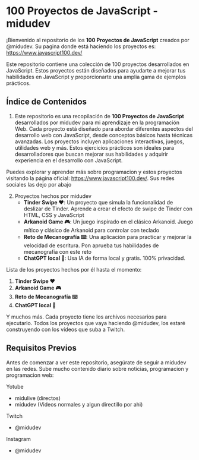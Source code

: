 # 100 Proyectos de JavaScript - midudev

¡Bienvenido al repositorio de los **100 Proyectos de JavaScript** creados por @midudev. 
Su pagina donde está haciendo los proyectos es: https://www.javascript100.dev/

Este repositorio contiene una colección de 100 proyectos desarrollados en JavaScript. Estos proyectos están diseñados para ayudarte a mejorar tus habilidades en JavaScript y proporcionarte una amplia gama de ejemplos prácticos.

## Índice de Contenidos

1. Este repositorio es una recopilación de **100 Proyectos de JavaScript** desarrollados por midudev para mi aprendizaje en la programación Web. Cada proyecto está diseñado para abordar diferentes aspectos del desarrollo web con JavaScript, desde conceptos básicos hasta técnicas avanzadas. Los proyectos incluyen aplicaciones interactivas, juegos, utilidades web y más. Estos ejercicios prácticos son ideales para desarrolladores que buscan mejorar sus habilidades y adquirir experiencia en el desarrollo con JavaScript.

Puedes explorar y aprender más sobre programacion y estos proyectos visitando la página oficial: https://www.javascript100.dev/. Sus redes sociales las dejo por abajo

2. Proyectos hechos por midudev
   - **Tinder Swipe ❤️**: Un proyecto que simula la funcionalidad de deslizar de Tinder. Aprende a crear el efecto de swipe de Tinder con HTML, CSS y JavaScript
   - **Arkanoid Game 🎮**: Un juego inspirado en el clásico Arkanoid. Juego mítico y clásico de Arkanoid para controlar con teclado
   - **Reto de Mecanografía ⌨️**: Una aplicación para practicar y mejorar la velocidad de escritura. Pon aprueba tus habilidades de mecanografía con este reto
   - **ChatGPT local 🤖**: Usa IA de forma local y gratis. 100% privacidad.

Lista de los proyectos hechos por él hasta el momento:

1. **Tinder Swipe ❤️**
2. **Arkanoid Game 🎮**
3. **Reto de Mecanografía ⌨️**
4. **ChatGPT local 🤖**

Y muchos más. Cada proyecto tiene los archivos necesarios para ejecutarlo. Todos los proyectos que vaya haciendo @midudev, los estaré construyendo con los vídeos que suba a Twitch.

## Requisitos Previos

Antes de comenzar a ver este repositorio, asegúrate de seguir a midudev en las redes. Sube mucho contenido diario sobre noticias, programacion y programacion web:

Yotube
- midulive (directos)
- midudev (Videos normales y algun directillo por ahi)

Twitch
- @midudev

Instagram
- @midudev
